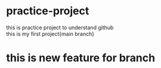 # practice-project
this is practice project to understand github
<br>
this is my first project{main branch}

# this is new feature for branch